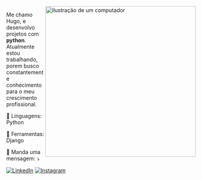 <img src="https://raw.githubusercontent.com/MicaelliMedeiros/micaellimedeiros/master/image/computer-illustration.png" alt="ilustração de um computador" min-width="400px" max-width="400px" width="400px" align="right">

<p align="left"> 
  Me chamo Hugo, e desenvolvo projetos com <strong>python</strong>.<br>
  Atualmente estou trabalhando, porem busco constantemente conhecimento para o meu crescimento profissional.
</p>

<p align="left">
  🦄 Linguagens: Python
</p>

<p align="left">
  💼 Ferramentas: Django
</p>

<p align="left">
  💌 Manda uma mensagem: ⤵️
</p>

<p align="left">
  <a href="https://www.linkedin.com/in/hugo-brandão-3b05452b9/" title="LinkedIn">
  <img src="https://img.shields.io/badge/-Linkedin-0e76a8?style=flat-square&logo=Linkedin&logoColor=white&link=LINK-DO-SEU-LINKEDIN" alt="LinkedIn"/></a>
  <a href="https://www.instagram.com/brandaoh__/" title="Instagram">
  <img src="https://img.shields.io/badge/-Instagram-DF0174?style=flat-square&labelColor=DF0174&logo=instagram&logoColor=white&link=LINK-DO-SEU-INSTAGRAM" alt="Instagram"/></a>
</p>
